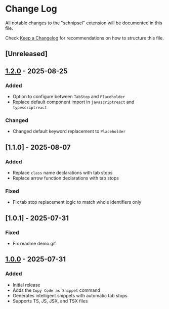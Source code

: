 # Change Log

All notable changes to the "schnipsel" extension will be documented in this file.

Check [Keep a Changelog](http://keepachangelog.com/) for recommendations on how to structure this file.

## [Unreleased]

## [1.2.0] - 2025-08-25

### Added

- Option to configure between `TabStop` and `Placeholder`
- Replace default component import in `javascriptreact` and `typescriptreact`

### Changed

- Changed default keyword replacement to `Placeholder`

## [1.1.0] - 2025-08-07

### Added

- Replace `class` name declarations with tab stops
- Replace arrow function declarations with tab stops

### Fixed

- Fix tab stop replacement logic to match whole identifiers only

## [1.0.1] - 2025-07-31

### Fixed

- Fix readme demo.gif

## [1.0.0] - 2025-07-31

### Added

- Initial release
- Adds the `Copy Code as Snippet` command
- Generates intelligent snippets with automatic tab stops
- Supports TS, JS, JSX, and TSX files

[1.0.0]: https://github.com/bpetermann/vscode-schnipsel/releases/tag/v1.0.0
[1.2.0]: https://github.com/bpetermann/vscode-schnipsel/releases/tag/v1.2.0
